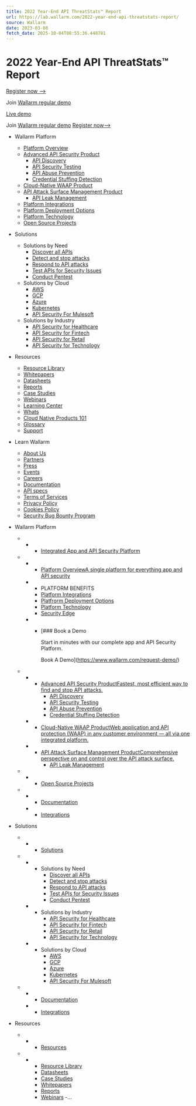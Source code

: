 ```yaml
---
title: 2022 Year-End API ThreatStats™ Report
url: https://lab.wallarm.com/2022-year-end-api-threatstats-report/
source: Wallarm
date: 2023-03-08
fetch_date: 2025-10-04T08:55:36.440781
---
```


# 2022 Year-End API ThreatStats™ Report

[Register now —>](https://www.wallarm.com/regular-live-demo)

Join [Wallarm regular demo](https://www.wallarm.com/regular-live-demo)

[Live demo](https://www.wallarm.com/regular-live-demo)

Join [Wallarm regular demo](https://www.wallarm.com/regular-live-demo)
[Register now—>](https://www.wallarm.com/regular-live-demo#weekly-demo-form)

* Wallarm Platform
  + [Platform Overview](https://www.wallarm.com/product/api-security-overview)
  + [Advanced API Security Product](https://www.wallarm.com/product/advanced-api-security)
    - [API Discovery](https://www.wallarm.com/product/api-discovery)
    - [API Security Testing](https://www.wallarm.com/product/fast)
    - [API Abuse Prevention](https://www.wallarm.com/product/api-abuse-prevention)
    - [Credential Stuffing Detection](https://www.wallarm.com/product/credential-stuffing-detection)
  + [Cloud-Native WAAP Product](https://www.wallarm.com/product/wallarm-waap)
  + [API Attack Surface Management Product](https://www.wallarm.com/product/api-attack-surface-management-product)
    - [API Leak Management](https://www.wallarm.com/product/api-leak-management)
  + [Platform Integrations](https://www.wallarm.com/product/integrations)
  + [Platform Deployment Options](https://www.wallarm.com/product/deployment-options)
  + [Platform Technology](https://www.wallarm.com/product/technology)
  + [Open Source Projects](https://www.wallarm.com/wallarm-open-source-projects)
* Solutions
  + Solutions by Need
    - [Discover all APIs](https://www.wallarm.com/solutions/discover-all-apis)
    - [Detect and stop attacks](https://www.wallarm.com/solutions/detect-and-stop-attacks)
    - [Respond to API attacks](https://www.wallarm.com/solutions/respond-to-api-attacks)
    - [Test APIs for Security Issues](https://www.wallarm.com/solutions/test-api-for-security-issues)
    - [Conduct Pentest](https://www.wallarm.com/professional-information-security-services)
  + Solutions by Cloud
    - [AWS](https://www.wallarm.com/solutions/wallarm-for-aws)
    - [GCP](https://www.wallarm.com/solutions/wallarm-for-gcp)
    - [Azure](https://www.wallarm.com/solutions/wallarm-for-microsoft-azure)
    - [Kubernetes](https://www.wallarm.com/solutions/kubernetes-api-security-and-waf-waap)
    - [API Security For Mulesoft](https://www.wallarm.com/solutions/mulesoft-api-security)
  + Solutions by Industry
    - [API Security for Healthcare](https://www.wallarm.com/solutions/wallarm-for-healthcare)
    - [API Security for Fintech](https://www.wallarm.com/solutions/wallarm-for-financial-services)
    - [API Security for Retail](https://www.wallarm.com/solutions/wallarm-for-ecommerce)
    - [API Security for Technology](https://www.wallarm.com/solutions/wallarm-for-saas)
* Resources
  + [Resource Library](https://www.wallarm.com/resources)
  + [Whitepapers](https://www.wallarm.com/resources?tab=whitepapers#resources)
  + [Datasheets](https://www.wallarm.com/resources?tab=datasheets#resources)
  + [Reports](https://www.wallarm.com/resources?tab=reports)
  + [Case Studies](https://www.wallarm.com/resources?tab=case-studies#resources)
  + [Webinars](https://www.wallarm.com/resources?tab=webinars#resources)
  + [Learning Center](https://www.wallarm.com/what)
  + [Whats](/whats/)
  + [Cloud Native Products 101](https://www.wallarm.com/cloud-native-products-101)
  + [Glossary](https://www.wallarm.com/glossary)
  + [Support](https://www.wallarm.com/support)
* Learn Wallarm
  + [About Us](https://www.wallarm.com/company)
  + [Partners](https://www.wallarm.com/partners)
  + [Press](https://www.wallarm.com/press-room)
  + [Events](https://www.wallarm.com/company-events)
  + [Careers](https://wallarm.recruitee.com/)
  + [Documentation](https://docs.wallarm.com/)
  + [API specs](https://docs.wallarm.com/api/overview/)
  + [Terms of Services](https://www.wallarm.com/terms-of-service)
  + [Privacy Policy](https://www.wallarm.com/privacy-policy)
  + [Cookies Policy](https://www.wallarm.com/cookie-policy)
  + [Security Bug Bounty Program](https://www.wallarm.com/wallarm-security-bug-bounty-program)

* Wallarm Platform
  + - * [Integrated App and API Security Platform](##)
  + - * [Platform OverviewA single platform for everything app and API security](https://www.wallarm.com/product/api-security-overview)
    - * PLATFORM BENEFITS
      * [Platform Integrations](https://www.wallarm.com/product/integrations)
      * [Platfrorm Deployment Options](https://www.wallarm.com/product/deployment-options)
      * [Platform Technology](https://www.wallarm.com/product/technology)
      * [Security Edge](https://www.wallarm.com/product/security-edge-platform)
    - * [### Book a Demo

        Start in minutes with our complete app and API Security Platform.

        Book A Demo](https://www.wallarm.com/request-demo/)
  + - * [Advanced API Security ProductFastest, most efficient way to find and stop API attacks.](https://www.wallarm.com/product/advanced-api-security)
        + [API Discovery](https://www.wallarm.com/product/api-discovery)
        + [API Security Testing](https://www.wallarm.com/product/fast)
        + [API Abuse Prevention](https://www.wallarm.com/product/api-abuse-prevention)
        + [Credential Stuffing Detection](https://www.wallarm.com/product/credential-stuffing-detection)
    - * [Cloud-Native WAAP ProductWeb application and API protection (WAAP) in any customer environment — all via one integrated platform.](https://www.wallarm.com/product/wallarm-waap)
    - * [API Attack Surface Management ProductComprehensive perspective on and control over the API attack surface.](https://www.wallarm.com/product/api-attack-surface-management-product)
        + [API Leak Management](https://www.wallarm.com/product/api-leak-management)
  + - * [Open Source Projects](https://www.wallarm.com/wallarm-open-source-projects)
  + - * [Documentation](https://docs.wallarm.com/)
    - * [Integrations](https://docs.wallarm.com/user-guides/settings/integrations/integrations-intro/)
* Solutions
  + - * [Solutions](##)
  + - * Solutions by Need
        + [Discover all APIs](https://www.wallarm.com/solutions/discover-all-apis)
        + [Detect and stop attacks](https://www.wallarm.com/solutions/detect-and-stop-attacks)
        + [Respond to API attacks](https://www.wallarm.com/solutions/respond-to-api-attacks)
        + [Test APIs for Security Issues](https://www.wallarm.com/solutions/test-api-for-security-issues)
        + [Conduct Pentest](https://www.wallarm.com/professional-information-security-services)
    - * Solutions by Industry
        + [API Security for Healthcare](https://www.wallarm.com/solutions/wallarm-for-healthcare)
        + [API Security for Fintech](https://www.wallarm.com/solutions/wallarm-for-financial-services)
        + [API Security for Retail](https://www.wallarm.com/solutions/wallarm-for-ecommerce)
        + [API Security for Technology](https://www.wallarm.com/solutions/wallarm-for-saas)
    - * Solutions by Cloud
        + [AWS](https://www.wallarm.com/solutions/wallarm-for-aws)
        + [GCP](https://www.wallarm.com/solutions/wallarm-for-gcp)
        + [Azure](https://www.wallarm.com/solutions/wallarm-for-microsoft-azure)
        + [Kubernetes](https://www.wallarm.com/solutions/kubernetes-api-security-and-waf-waap)
        + [API Security For Mulesoft](https://www.wallarm.com/solutions/mulesoft-api-security)
  + - * [Documentation](https://docs.wallarm.com/)
    - * [Integrations](https://docs.wallarm.com/user-guides/settings/integrations/integrations-intro/)
* Resources
  + - * [Resources](##)
  + - * [Resource Library](https://www.wallarm.com/resources)
      * [Datasheets](https://www.wallarm.com/resources?tab=datasheets#resources)
      * [Case Studies](https://www.wallarm.com/resources?tab=case-studies#resources)
      * [Whitepapers](https://www.wallarm.com/resources?tab=whitepapers#resources)
      * [Reports](https://www.wallarm.com/resources?tab=reports)
      * [Webinars](https://www.wallarm.com/resources?tab=webinars#resources)
    -...